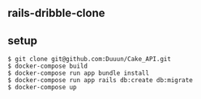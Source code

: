## rails-dribble-clone

## setup

```cassandraql
$ git clone git@github.com:Duuun/Cake_API.git
$ docker-compose build
$ docker-compose run app bundle install
$ docker-compose run app rails db:create db:migrate
$ docker-compose up
```